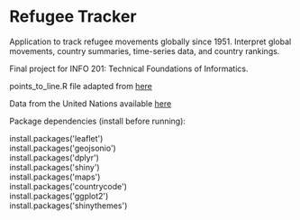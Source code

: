 # Refugee Tracker
Application to track refugee movements globally since 1951. Interpret global movements, country summaries, time-series data, and country rankings. 

Final project for INFO 201: Technical Foundations of Informatics. 

points_to_line.R file adapted from [here](https://stackoverflow.com/questions/32275213/how-do-i-connect-two-coordinates-with-a-line-using-leaflet-in-r)

Data from the United Nations available [here](https://www.kaggle.com/unitednations/refugee-data)

Package dependencies (install before running): 

install.packages('leaflet')   
install.packages('geojsonio')  
install.packages('dplyr')  
install.packages('shiny')  
install.packages('maps')  
install.packages('countrycode')  
install.packages('ggplot2')  
install.packages('shinythemes')
